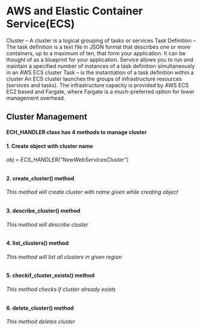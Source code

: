 # AWS and Elastic Container Service(ECS)

Cluster – A cluster is a logical grouping of tasks or services
Task Definition – The task definition is a text file in JSON format that describes one or more containers, up to a maximum of ten, that form your application. It can be thought of as a blueprint for your application.
Service allows you to run and maintain a specified number of instances of a task definition simultaneously in an AWS ECS cluster
Task – is the instantiation of a task definition within a cluster
An ECS cluster launches the groups of infrastructure resources (services and tasks). The infrastructure capacity is provided by AWS ECS EC2 based and Fargate, where Fargate is a much-preferred option for lower management overhead.

## Cluster Management
#### ECH_HANDLER class has 4 methods to manage cluster
#### 1. Create object with cluster name
###### obj = ECS_HANDLER("NewWebServicesCluster")
#### 2. create_cluster() method
###### This method will create cluster with name given while creating object
#### 3. describe_cluster() method
###### This method will describe cluster
#### 4. list_clusters() method
###### This method will list all clusters in given region
#### 5. checkif_cluster_exists() method
###### This method checks if cluster already exists
#### 6. delete_cluster() method
###### This method deletes cluster 